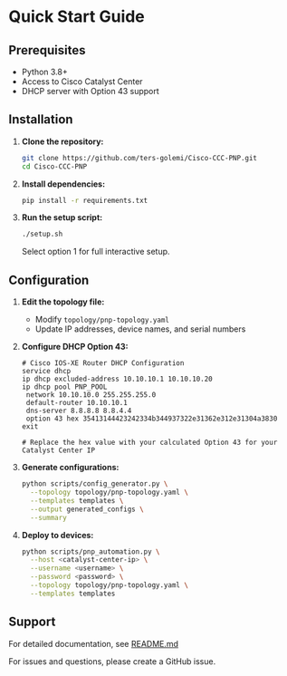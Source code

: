 # Quick Start Guide

## Prerequisites
- Python 3.8+
- Access to Cisco Catalyst Center
- DHCP server with Option 43 support

## Installation

1. **Clone the repository:**
   ```bash
   git clone https://github.com/ters-golemi/Cisco-CCC-PNP.git
   cd Cisco-CCC-PNP
   ```

2. **Install dependencies:**
   ```bash
   pip install -r requirements.txt
   ```

3. **Run the setup script:**
   ```bash
   ./setup.sh
   ```
   Select option 1 for full interactive setup.

## Configuration

1. **Edit the topology file:**
   - Modify `topology/pnp-topology.yaml` 
   - Update IP addresses, device names, and serial numbers

2. **Configure DHCP Option 43:**
   ```
   # Cisco IOS-XE Router DHCP Configuration
   service dhcp
   ip dhcp excluded-address 10.10.10.1 10.10.10.20
   ip dhcp pool PNP_POOL
    network 10.10.10.0 255.255.255.0
    default-router 10.10.10.1
    dns-server 8.8.8.8 8.8.4.4
    option 43 hex 35413144423242334b344937322e31362e312e31304a3830
   exit
   
   # Replace the hex value with your calculated Option 43 for your Catalyst Center IP
   ```

3. **Generate configurations:**
   ```bash
   python scripts/config_generator.py \
     --topology topology/pnp-topology.yaml \
     --templates templates \
     --output generated_configs \
     --summary
   ```

4. **Deploy to devices:**
   ```bash
   python scripts/pnp_automation.py \
     --host <catalyst-center-ip> \
     --username <username> \
     --password <password> \
     --topology topology/pnp-topology.yaml \
     --templates templates
   ```

## Support

For detailed documentation, see [README.md](README.md)

For issues and questions, please create a GitHub issue.